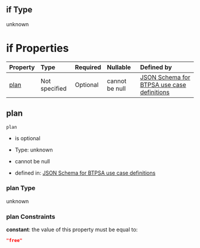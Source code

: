 ## if Type

unknown

# if Properties

| Property      | Type          | Required | Nullable       | Defined by                                                                                                                                                                                                                                    |
| :------------ | :------------ | :------- | :------------- | :-------------------------------------------------------------------------------------------------------------------------------------------------------------------------------------------------------------------------------------------- |
| [plan](#plan) | Not specified | Optional | cannot be null | [JSON Schema for BTPSA use case definitions](btpsa-usecase-properties-services-items-allof-1-then-allof-118-then-allof-0-if-properties-plan.md "undefined#/properties/services/items/allOf/1/then/allOf/118/then/allOf/0/if/properties/plan") |

## plan



`plan`

*   is optional

*   Type: unknown

*   cannot be null

*   defined in: [JSON Schema for BTPSA use case definitions](btpsa-usecase-properties-services-items-allof-1-then-allof-118-then-allof-0-if-properties-plan.md "undefined#/properties/services/items/allOf/1/then/allOf/118/then/allOf/0/if/properties/plan")

### plan Type

unknown

### plan Constraints

**constant**: the value of this property must be equal to:

```json
"free"
```
